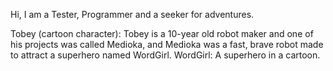 Hi, I am a Tester, Programmer and a seeker for adventures.

Tobey (cartoon character):
  Tobey is a 10-year old robot maker and one of his projects was called Medioka, and Medioka was a fast, brave robot made to attract a superhero named WordGirl.
WordGirl:
  A superhero in a cartoon.

